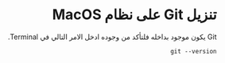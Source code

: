 <div dir="rtl">

# تنزيل Git على نظام MacOS
Git يكون موجود بداخله فلتأكد من وجوده ادخل الامر التالي في Terminal.
```
git --version
```
</div>